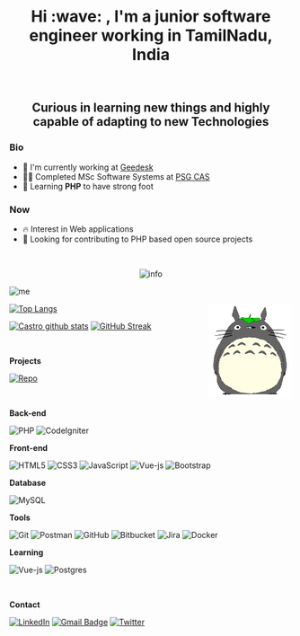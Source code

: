 <h1 align=center> Hi :wave: , I'm a junior software engineer working in TamilNadu, India </h1> 
<br />
<h2 align=center> Curious in learning new things and highly capable of adapting to new Technologies</h2>
<!-- <img src="https://komarev.com/ghpvc/?username=Castro456&color=brightgreen" alt="Castro456"/> -->

### Bio
- :office: I'm currently working at <a href="https://geedesk.com/" target="_blank">Geedesk</a>
- :man_student: Completed MSc Software Systems at <a href="https://www.psgcas.ac.in/" target="_blank">PSG CAS</a>
- :muscle: Learning <b>PHP</b> to have strong foot

### Now
- :fire: Interest in Web applications
- :handshake: Looking for contributing to PHP based open source projects 

<br />

<p align=center>
<img src="https://github-profile-summary-cards.vercel.app/api/cards/profile-details?username=Castro456&theme=vue" alt="info">
</p>

![me](https://animesher.com/orig/2/202/2026/20266/animesher.com_ghibli-love-transparent-2026656.gif)

[![Top Langs](https://github-readme-stats.vercel.app/api/top-langs/?username=Castro456&exclude_repo=Sample&layout=compact)](https://github.com/Castro456) <img align="right" alt="GIF" src="ghibli.gif" width="150" height="169" alt="info"/>

[![Castro github stats](https://github-readme-stats.vercel.app/api?username=Castro456)](https://github.com/Castro456/) [![GitHub Streak](https://github-readme-streak-stats.herokuapp.com?user=Castro456&theme=swift)](https://github.com/Castro456/)

 <!-- <img alt="GIF" src="https://media.giphy.com/media/k0ijJhqrUP4T2EvmJ1/giphy.gif" width="250" height="167" /> -->
<!-- https://media.giphy.com/media/k0ijJhqrUP4T2EvmJ1/giphy.gif -->
<!-- https://media.giphy.com/media/hpXdHPfFI5wTABdDx9/giphy.gif -->
<!-- https://media.giphy.com/media/PI3QGKFN6XZUCMMqJm/giphy.gif -->

<br />

**Projects**

[![Repo](https://github-readme-stats.vercel.app/api/pin/?username=Castro456&repo=CodeIgniter-to-do)](https://github.com/Castro456/CodeIgniter-to-do)

<br />

**Back-end**

![PHP](https://img.shields.io/badge/PHP-%23777BB4.svg?style=flat-square&logo=php&logoColor=white)
![CodeIgniter](https://img.shields.io/badge/CodeIgniter-%23EF4223.svg?style=flat-square&logo=codeIgniter&logoColor=white)


**Front-end**

![HTML5](https://img.shields.io/badge/-HTML5-%23E44D27?style=flat-square&logo=html5&logoColor=ffffff)
![CSS3](https://img.shields.io/badge/-CSS3-%231572B6?style=flat-square&logo=css3)
![JavaScript](https://img.shields.io/badge/-JavaScript-%23F7DF1C?style=flat-square&logo=javascript&logoColor=000000&labelColor=%23F7DF1C&color=%23FFCE5A)
![Vue-js](https://img.shields.io/badge/-Vue-4fc08d?style=flat&logo=vuedotjs&logoColor=fff)
![Bootstrap](https://img.shields.io/badge/-bootstrap-%23563D7C?style=flat-square&logo=bootstrap&logoColor=white)


**Database**

![MySQL](https://img.shields.io/badge/MySQL-%2300f.svg?style=flat-square&logo=mysql&logoColor=white)


**Tools**

![Git](https://img.shields.io/badge/git-%23F05033.svg?style=flat-square&logo=git&logoColor=white)
![Postman](https://img.shields.io/badge/Postman-FF6C37?style=flat-square&logo=postman&logoColor=white)
![GitHub](https://img.shields.io/badge/github-%23121011.svg?style=flat-square&logo=github&logoColor=white)
![Bitbucket](https://img.shields.io/badge/bitbucket-%230047B3.svg?style=flat-square&logo=bitbucket&logoColor=white)
![Jira](https://img.shields.io/badge/jira-%230A0FFF.svg?style=flat-square&logo=jira&logoColor=white)
![Docker](https://img.shields.io/badge/docker-%230db7ed.svg?style=flat-square&logo=docker&logoColor=white)


**Learning**

![Vue-js](https://img.shields.io/badge/-Vue-4fc08d?style=flat-square&logo=vuedotjs&logoColor=fff)
![Postgres](https://img.shields.io/badge/postgres-%23316192.svg?style=flat-square&logo=postgresql&logoColor=white)

<br />

**Contact**

[![LinkedIn](https://img.shields.io/badge/linkedin-%230077B5.svg?style=flat-square&logo=linkedin&logoColor=white&link=https://www.linkedin.com/in/castro-m-s/)](https://www.linkedin.com/in/castro-m-s/)
[![Gmail Badge](https://img.shields.io/badge/Gmail-c14438?style=flat-square&logo=Gmail&logoColor=white&link=mailto:castrosid456@gmail.com)](mailto:castrosid456@gmail.com)
[![Twitter](https://img.shields.io/badge/Twitter-%231DA1F2.svg?style=flat-square&logo=Twitter&logoColor=white&link=https://twitter.com/castro_zac)](https://twitter.com/castro_zac)